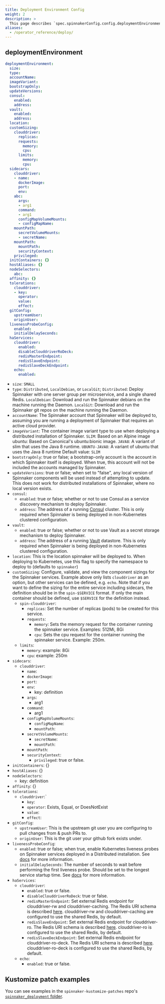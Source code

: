 ```yaml
---
title: Deployment Environment Config
weight: 2
description: >
  This page describes `spec.spinnakerConfig.config.deploymentEnvironment` config variables such as Cloudriver High Availability (HA), Echo HA, sidecars, init containers (initContainers), and hostAliases.
aliases:
  - /operator_reference/deploy/
---
```


## deploymentEnvironment

```yaml
deploymentEnvironment:
  size:
  type:
  accountName:
  imageVariant:
  bootstrapOnly:
  updateVersions:
  consul:
    enabled:
    address:
  vault:
    enabled:
    address:
  location:
  customSizing:
    clouddriver:
      replicas:
      requests:
        memory:
        cpu:
      limits:
        memory:
        cpu:
  sidecars:
    clouddriver:
    - name:
      dockerImage:
      port:
      env:
    abc:
      args:
      - arg1
      command:
      - arg1
      configMapVolumeMounts:
      - configMapName:
    mountPath:
      secretVolumeMounts:
      - secretName:
    mountPath:
      mountPath:
      securityContext:
    privileged:
  initContainers: {}
  hostAliases: {}
  nodeSelectors:
    abc:
  affinity: {}
  tolerations:
    clouddriver:
    - key:
      operator:
      value:
      effect:
  gitConfig:
    upstreamUser:
    originUser:
  livenessProbeConfig:
    enabled:
    initialDelaySeconds:
  haServices:
    clouddriver:
      enabled:
      disableClouddriverRoDeck:
      redisMasterEndpoint:
      redisSlaveEndpoint:
      redisSlaveDeckEndpoint:
    echo:
      enabled:
```


- `size`: `SMALL`
- `type`: `Distributed`, `LocalDebian`, or `LocalGit`; `Distributed`: Deploy Spinnaker with one server group per microservice, and a single shared Redis. `LocalDebian`: Download and run the Spinnaker debians on the machine running the Daemon. `LocalGit`: Download and run the Spinnaker git repos on the machine running the Daemon.
- `accountName`: The Spinnaker account that Spinnaker will be deployed to, assuming you are running a deployment of Spinnaker that requires an active cloud provider.
- `imageVariant`: The container image variant type to use when deploying a distributed installation of Spinnaker. `SLIM`: Based on an Alpine image ubuntu: Based on Canonical's ubuntu:bionic image. `JAVA8`: A variant of slim that uses the Java 8 runtime. `UBUNTU-JAVA8`: A variant of ubuntu that uses the Java 8 runtime Default value: `SLIM`
- `bootstrapOnly`: true or false; a bootstrap-only account is the account in which Spinnaker itself is deployed. When true, this account will not be included the accounts managed by Spinnaker.
- `updateVersions`: true or false; when set to "false", any local version of Spinnaker components will be used instead of attempting to update. This does not work for distributed installations of Spinnaker, where no local version exists.
- `consul`:
  - `enabled`: true or false; whether or not to use Consul as a service discovery mechanism to deploy Spinnaker.
  - `address`: The address of a running [Consul](https://www.consul.io/) cluster. This is only required when Spinnaker is being deployed in non-Kubernetes clustered configuration.
- `vault`:
  - `enabled`: true or false; whether or not to use Vault as a secret storage mechanism to deploy Spinnaker.
  - `address`: The address of a running [Vault](https://www.vaultproject.io/) datastore. This is only required when Spinnaker is being deployed in non-Kubernetes clustered configuration.
- `location`: This is the location spinnaker will be deployed to. When deploying to Kubernetes, use this flag to specify the namespace to deploy to (defaults to `spinnaker`)
- `customSizing`: Configure, validate, and view the component sizings for the Spinnaker services.  Example above only lists `clouddriver` as an option, but other services can be defined, e.g. `echo`.  Note that if you want to define the sizing for the entire service including sidecars, the definition should be in the `spin-$SERVICE` format.  If only the main container should be defined, use `$SERVICE` for the definition instead.
  - `spin-clouddriver`:
    - `replicas`: Set the number of replicas (pods) to be created for this service.
    - `requests`:
      - `memory`: Sets the memory request for the container running the spinnaker service. Examples: 512Mi, 8Gi
      - `cpu`: Sets the cpu request for the container running the spinnaker service. Example: 250m.
  - `limits`:
      - `memory`: example: 8Gi
      - `cpu`: example: 250m
- `sidecars`:
  - `clouddriver`:
    - `name`:
    - `dockerImage`:
    - `port`:
    - `env`:
      - key: definition
    - `args`:
      - arg1
    - `command`:
      - arg1
    - `configMapVolumeMounts`:
      - `configMapName`:
      - `mountPath`:
    - `secretVolumeMounts`:
      - `secretName`:
      - `mountPath`:
    - `mountPath`:
    - `securityContext`:
      - `privileged`: true or false.
- `initContainers`: {}
- `hostAliases`: {}
- `nodeSelectors`:
  - key: definition
- `affinity`: {}
- `tolerations`:
  - `clouddriver`:`
    - `key`:
    - `operator`: Exists, Equal, or DoesNotExist
    - `value`:
    - `effect`:
- `gitConfig`:
  - `upstreamUser`: This is the upstream git user you are configuring to pull changes from & push PRs to.
  - `originUser`: This is the git user your github fork exists under.
- `livenessProbeConfig`:
  - `enabled`: true or false; when true, enable Kubernetes liveness probes on Spinnaker services deployed in a Distributed installation. See [docs](https://kubernetes.io/docs/tasks/configure-pod-container/configure-liveness-readiness-probes/) for more information.
  - `initialDelaySeconds`: The number of seconds to wait before performing the first liveness probe. Should be set to the longest service startup time. See [docs](https://kubernetes.io/docs/tasks/configure-pod-container/configure-liveness-readiness-probes/) for more information.
- `haServices`:
  - `clouddriver`:
    - `enabled`: true or false.
    - `disableClouddriverRoDeck`: true or false.
    - `redisMasterEndpoint`: Set external Redis endpoint for clouddriver-rw and clouddriver-caching. The Redis URI schema is described [here](https://www.iana.org/assignments/uri-schemes/prov/redis). clouddriver-rw and clouddriver-caching are configured to use the shared Redis, by default.
    - `redisSlaveEndpoint`: Set external Redis endpoint for clouddriver-ro. The Redis URI schema is described [here](https://www.iana.org/assignments/uri-schemes/prov/redis). clouddriver-ro is configured to use the shared Redis, by default.
    - `redisSlaveDeckEndpoint`: Set external Redis endpoint for clouddriver-ro-deck. The Redis URI schema is described [here](https://www.iana.org/assignments/uri-schemes/prov/redis). clouddriver-ro-deck is configured to use the shared Redis, by default.
  - `echo`:
    - `enabled`: true or false.

## Kustomize patch examples

You can see examples in the `spinnaker-kustomize-patches` repo's [`spinnaker_deployment` folder](https://github.com/armory/spinnaker-kustomize-patches/tree/master/spinnaker_deployment).
